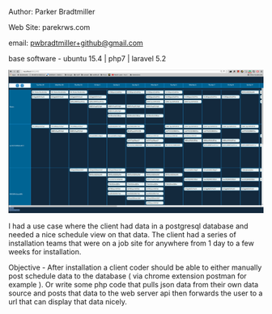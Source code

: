 Author: Parker Bradtmiller

Web Site: parekrws.com

email: pwbradtmiller+github@gmail.com

base software - ubuntu 15.4 | php7 | laravel 5.2


![screenshot](/public/img/pws_scheduler_screenshot.png?raw=true "Screenshot")

I had a use case where the client had data in a postgresql database and needed a nice  schedule view on that data.  The client had a series of installation teams that were on a job site for anywhere from 1 day to a few weeks for installation.  

Objective - After installation a client coder should be able to either manually post schedule data to the database ( via chrome extension postman for example ).  Or write some php code that pulls json data from their own data source and posts that data to the web server api then forwards the user to a url that can display that data nicely.  


